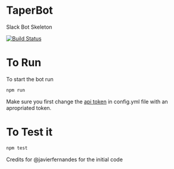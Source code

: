 # TaperBot
Slack Bot Skeleton

[![Build Status](https://travis-ci.org/Javier-Rotelli/taperbot.svg?branch=master)](https://travis-ci.org/Javier-Rotelli/taperbot)
# To Run

To start the bot run

```javascript
npm run
```

Make sure you first change the [api token](https://api.slack.com/custom-integrations/legacy-tokens) in config.yml file with an apropriated token.

# To Test it

```javascript
npm test
```

Credits for @javierfernandes for the initial code
